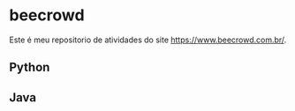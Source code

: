 # beecrowd

Este é meu repositorio de atividades do site https://www.beecrowd.com.br/.

## Python

## Java
